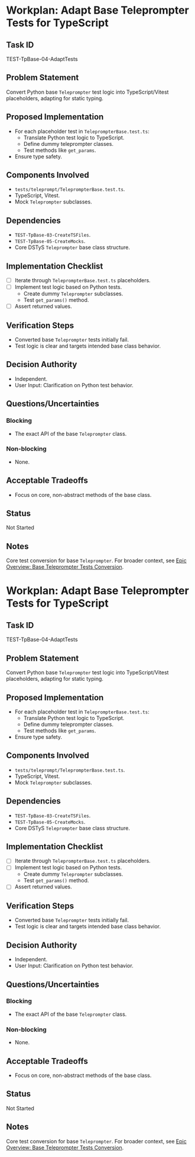 # Workplan: Adapt Base Teleprompter Tests for TypeScript

## Task ID
TEST-TpBase-04-AdaptTests

## Problem Statement
Convert Python base `Teleprompter` test logic into TypeScript/Vitest placeholders, adapting for static typing.

## Proposed Implementation
- For each placeholder test in `TeleprompterBase.test.ts`:
    - Translate Python test logic to TypeScript.
    - Define dummy teleprompter classes.
    - Test methods like `get_params`.
- Ensure type safety.

## Components Involved
- `tests/teleprompt/TeleprompterBase.test.ts`.
- TypeScript, Vitest.
- Mock `Teleprompter` subclasses.

## Dependencies
- `TEST-TpBase-03-CreateTSFiles`.
- `TEST-TpBase-05-CreateMocks`.
- Core DSTyS `Teleprompter` base class structure.

## Implementation Checklist
- [ ] Iterate through `TeleprompterBase.test.ts` placeholders.
- [ ] Implement test logic based on Python tests.
    - Create dummy `Teleprompter` subclasses.
    - Test `get_params()` method.
- [ ] Assert returned values.

## Verification Steps
- Converted base `Teleprompter` tests initially fail.
- Test logic is clear and targets intended base class behavior.

## Decision Authority
- Independent.
- User Input: Clarification on Python test behavior.

## Questions/Uncertainties
### Blocking
- The exact API of the base `Teleprompter` class.
### Non-blocking
- None.

## Acceptable Tradeoffs
- Focus on core, non-abstract methods of the base class.

## Status
Not Started

## Notes
Core test conversion for base `Teleprompter`.
For broader context, see [Epic Overview: Base Teleprompter Tests Conversion](../../docs/planning/workplans/TEST-TelepromptBaseTests.md).
# Workplan: Adapt Base Teleprompter Tests for TypeScript

## Task ID
TEST-TpBase-04-AdaptTests

## Problem Statement
Convert Python base `Teleprompter` test logic into TypeScript/Vitest placeholders, adapting for static typing.

## Proposed Implementation
- For each placeholder test in `TeleprompterBase.test.ts`:
    - Translate Python test logic to TypeScript.
    - Define dummy teleprompter classes.
    - Test methods like `get_params`.
- Ensure type safety.

## Components Involved
- `tests/teleprompt/TeleprompterBase.test.ts`.
- TypeScript, Vitest.
- Mock `Teleprompter` subclasses.

## Dependencies
- `TEST-TpBase-03-CreateTSFiles`.
- `TEST-TpBase-05-CreateMocks`.
- Core DSTyS `Teleprompter` base class structure.

## Implementation Checklist
- [ ] Iterate through `TeleprompterBase.test.ts` placeholders.
- [ ] Implement test logic based on Python tests.
    - Create dummy `Teleprompter` subclasses.
    - Test `get_params()` method.
- [ ] Assert returned values.

## Verification Steps
- Converted base `Teleprompter` tests initially fail.
- Test logic is clear and targets intended base class behavior.

## Decision Authority
- Independent.
- User Input: Clarification on Python test behavior.

## Questions/Uncertainties
### Blocking
- The exact API of the base `Teleprompter` class.
### Non-blocking
- None.

## Acceptable Tradeoffs
- Focus on core, non-abstract methods of the base class.

## Status
Not Started

## Notes
Core test conversion for base `Teleprompter`.
For broader context, see [Epic Overview: Base Teleprompter Tests Conversion](../../docs/planning/workplans/TEST-TelepromptBaseTests.md).
